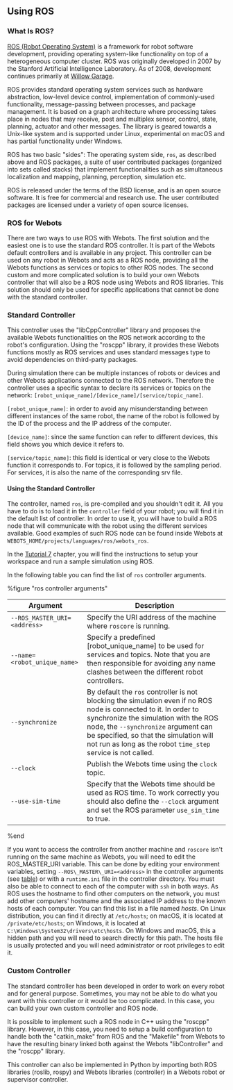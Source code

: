 ## Using ROS

### What Is ROS?

[ROS (Robot Operating System)](http://www.ros.org/) is a framework for robot software development, providing operating system-like functionality on top of a heterogeneous computer cluster.
ROS was originally developed in 2007 by the Stanford Artificial Intelligence Laboratory.
As of 2008, development continues primarily at [Willow Garage](http://www.willowgarage.com/).

ROS provides standard operating system services such as hardware abstraction, low-level device control, implementation of commonly-used functionality, message-passing between processes, and package management.
It is based on a graph architecture where processing takes place in nodes that may receive, post and multiplex sensor, control, state, planning, actuator and other messages.
The library is geared towards a Unix-like system and is supported under Linux, experimental on macOS and has partial functionality under Windows.

ROS has two basic "sides": The operating system side, `ros`, as described above and ROS packages, a suite of user contributed packages (organized into sets called stacks) that implement functionalities such as simultaneous localization and mapping, planning, perception, simulation etc.

ROS is released under the terms of the BSD license, and is an open source software.
It is free for commercial and research use.
The user contributed packages are licensed under a variety of open source licenses.

### ROS for Webots

There are two ways to use ROS with Webots.
The first solution and the easiest one is to use the standard ROS controller.
It is part of the Webots default controllers and is available in any project.
This controller can be used on any robot in Webots and acts as a ROS node, providing all the Webots functions as services or topics to other ROS nodes.
The second custom and more complicated solution is to build your own Webots controller that will also be a ROS node using Webots and ROS libraries.
This solution should only be used for specific applications that cannot be done with the standard controller.

### Standard Controller

This controller uses the "libCppController" library and proposes the available Webots functionalities on the ROS network according to the robot's configuration.
Using the "roscpp" library, it provides these Webots functions mostly as ROS services and uses standard messages type to avoid dependencies on third-party packages.

During simulation there can be multiple instances of robots or devices and other Webots applications connected to the ROS network.
Therefore the controller uses a specific syntax to declare its services or topics on the network: `[robot_unique_name]/[device_name]/[service/topic_name]`.

`[robot_unique_name]`: in order to avoid any misunderstanding between different instances of the same robot, the name of the robot is followed by the ID of the process and the IP address of the computer.

`[device_name]`: since the same function can refer to different devices, this field shows you which device it refers to.

`[service/topic_name]`: this field is identical or very close to the Webots function it corresponds to.
For topics, it is followed by the sampling period.
For services, it is also the name of the corresponding srv file.

#### Using the Standard Controller

The controller, named `ros`, is pre-compiled and you shouldn't edit it.
All you have to do is to load it in the `controller` field of your robot; you will find it in the default list of controller.
In order to use it, you will have to build a ROS node that will communicate with the robot using the different services available.
Good examples of such ROS node can be found inside Webots at `WEBOTS_HOME/projects/languages/ros/webots_ros`.

In the [Tutorial 7](tutorial-7-using-ros.md) chapter, you will find the instructions to setup your workspace and run a sample simulation using ROS.

In the following table you can find the list of `ros` controller arguments.

%figure "ros controller arguments"

| Argument | Description |
| -------- | ----------- |
| `--ROS_MASTER_URI=<address>` | Specify the URI address of the machine where `roscore` is running. |
| `--name=<robot_unique_name>` | Specify a predefined [robot\_unique\_name] to be used for services and topics. Note that you are then responsible for avoiding any name clashes between the different robot controllers. |
| `--synchronize`   | By default the `ros` controller is not blocking the simulation even if no ROS node is connected to it. In order to synchronize the simulation with the ROS node, the `--synchronize` argument can be specified, so that the simulation will not run as long as the robot `time_step` service is not called. |
| `--clock`   | Publish the Webots time using the `clock` topic. |
| `--use-sim-time` | Specify that the Webots time should be used as ROS time. To work correctly you should also define the `--clock` argument and set the ROS parameter `use_sim_time` to true. |

%end

If you want to access the controller from another machine and `roscore` isn't running on the same machine as Webots, you will need to edit the ROS\_MASTER\_URI variable.
This can be done by editing your environment variables, setting `--ROS\_MASTER\_URI=<address>` in the controller arguments (see [table](#ros-controller-arguments)) or with a `runtime.ini` file in the controller directory.
You must also be able to connect to each of the computer with  `ssh` in both ways.
As ROS uses the hostname to find other computers on the network, you must add other computers' hostname and the associated IP address to the known hosts of each computer.
You can find this list in a file named *hosts*.
On Linux distribution, you can find it directly at `/etc/hosts`; on macOS, it is located at `/private/etc/hosts`; on Windows, it is located at `C:\Windows\System32\drivers\etc\hosts`.
On Windows and macOS, this a hidden path and you will need to search directly for this path.
The hosts file is usually protected and you will need administrator or root privileges to edit it.

### Custom Controller

The standard controller has been developed in order to work on every robot and for general purpose.
Sometimes, you may not be able to do what you want with this controller or it would be too complicated.
In this case, you can build your own custom controller and ROS node.

It is possible to implement such a ROS node in C++ using the "roscpp" library.
However, in this case, you need to setup a build configuration to handle both the "catkin\_make" from ROS and the "Makefile" from Webots to have the resulting binary linked both against the Webots "libController" and the "roscpp" library.

This controller can also be implemented in Python by importing both ROS libraries (roslib, rospy) and Webots libraries (controller) in a Webots robot or supervisor controller.
